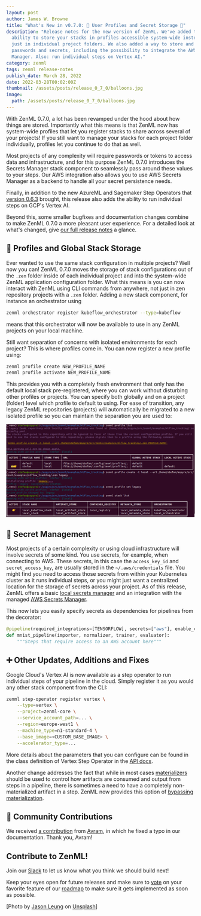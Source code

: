 ```yaml
---
layout: post
author: James W. Browne
title: "What's New in v0.7.0: 🔡 User Profiles and Secret Storage 🤫"
description: "Release notes for the new version of ZenML. We've added the
  ability to store your stacks in profiles accessible system-wide instead of
  just in individual project folders. We also added a way to store and retrieve
  passwords and secrets, including the possibility to integrate the AWS Secrets
  Manager. Also: run individual steps on Vertex AI."
category: zenml
tags: zenml release-notes
publish_date: March 28, 2022
date: 2022-03-28T00:02:00Z
thumbnail: /assets/posts/release_0_7_0/balloons.jpg
image:
  path: /assets/posts/release_0_7_0/balloons.jpg
---
```


With ZenML 0.7.0, a lot has been revamped under the hood about how things are
stored. Importantly what this means is that ZenML now has system-wide profiles
that let you register stacks to share across several of your projects! If you
still want to manage your stacks for each project folder individually, profiles
let you continue to do that as well.

Most projects of any complexity will require passwords or tokens to access data
and infrastructure, and for this purpose ZenML 0.7.0 introduces the Secrets
Manager stack component to seamlessly pass around these values to your steps.
Our AWS integration also allows you to use AWS Secrets Manager as a backend to
handle all your secret persistence needs.

Finally, in addition to the new AzureML and Sagemaker Step Operators that
[version 0.6.3](zero-six-three-release) brought, this release also
adds the ability to run individual steps on GCP's Vertex AI.

Beyond this, some smaller bugfixes and documentation changes combine to make
ZenML 0.7.0 a more pleasant user experience. For a detailed look at what's
changed, give [our full release notes](https://github.com/zenml-io/zenml/releases/tag/0.7.0)
a glance.

## 🗿 Profiles and Global Stack Storage

Ever wanted to use the same stack configuration in multiple projects? Well now
you can! ZenML 0.7.0 moves the storage of stack configurations out of the `.zen`
folder inside of each individual project and into the system-wide ZenML
application configuration folder. What this means is you can now interact with
ZenML using CLI commands from anywhere, not just in zen repository projects
with a `.zen` folder. Adding a new stack component, for instance an
orchestrator using
```sh
zenml orchestrator register kubeflow_orchestrator --type=kubeflow
```
means that this orchestrator will now be available to use in any ZenML projects
on your local machine.

Still want separation of concerns with isolated environments for each project?
This is where profiles come in. You can now register a new profile using:

```sh
zenml profile create NEW_PROFILE_NAME
zenml profile activate NEW_PROFILE_NAME
```

This provides you with a completely fresh environment that only has the default
local stack pre-registered, where you can work without disturbing other
profiles or projects. You can specify both globally and on a project (folder)
level which profile to default to using. For ease of transition, any legacy ZenML
repositories (projects) will automatically be migrated to a new isolated
profile so you can maintain the separation you are used to:

![Migration of Legacy Profiles](../assets/posts/release_0_7_0/legacy-migration.png)

## 🔑 Secret Management

Most projects of a certain complexity or using cloud infrastructure will
involve secrets of some kind. You use secrets, for example, when connecting to
AWS. These secrets, in this case the `access_key_id` and `secret_access_key`,
are usually stored in the `~/.aws/credentials` file. You might find you need to
access those secrets from within your Kubernetes cluster as it runs individual
steps, or you might just want a centralized location for the storage of secrets
across your project. As of this release, ZenML offers a basic
[local secrets manager](https://docs.zenml.io/v/0.7.0/features/secrets) and an
integration with the managed [AWS Secrets Manager](https://aws.amazon.com/secrets-manager).

This now lets you easily specify secrets as dependencies for pipelines from
the decorator:

```python
@pipeline(required_integrations=[TENSORFLOW], secrets=["aws"], enable_cache=True)
def mnist_pipeline(importer, normalizer, trainer, evaluator):
    """Steps that require access to an AWS account here"""
```

## ➕ Other Updates, Additions and Fixes

Google Cloud's Vertex AI is now available as a step operator to run individual
steps of your pipeline in the cloud. Simply register it as you would any other
stack component from the CLI:

```bash
zenml step-operator register vertex \
    --type=vertex \
    --project=zenml-core \
    --service_account_path=... \
    --region=europe-west1 \
    --machine_type=n1-standard-4 \
    --base_image=<CUSTOM_BASE_IMAGE> \
    --accelerator_type=...
```

 More details about the parameters that you can configure can be found in the
 class definition of Vertex Step Operator in the [API docs](https://apidocs.zenml.io/0.7.0/api_docs/integrations/#zenml.integrations.vertex.step_operators.vertex_step_operator).

Another change addresses the fact that while in most cases
[materializers](https://docs.zenml.io/guides/functional-api/materialize-artifacts)
should be used to control how artifacts are consumed and output from steps in a
pipeline, there is sometimes a need to have a completely non-materialized
artifact in a step. ZenML now provides this option of
[bypassing materialization](https://docs.zenml.io/v/0.7.0/guides/index/skip-materialization).


## 🙌 Community Contributions

We received [a contribution](https://github.com/zenml-io/zenml/pull/485) from
[Avram](https://github.com/avramdj), in which he fixed a typo in our
documentation. Thank you, Avram!

## Contribute to ZenML!

Join our [Slack](https://zenml.io/slack-invite/) to let us know what you think
we should build next!

Keep your eyes open for future releases and make sure to
[vote](https://github.com/zenml-io/zenml/discussions/categories/roadmap) on
your favorite feature of our [roadmap](https://zenml.io/roadmap) to make sure
it gets implemented as soon as possible.

[Photo by <a href="https://unsplash.com/@ninjason?utm_source=unsplash&utm_medium=referral&utm_content=creditCopyText">Jason Leung</a> on <a href="https://unsplash.com/s/photos/balloon?utm_source=unsplash&utm_medium=referral&utm_content=creditCopyText">Unsplash</a>] 
